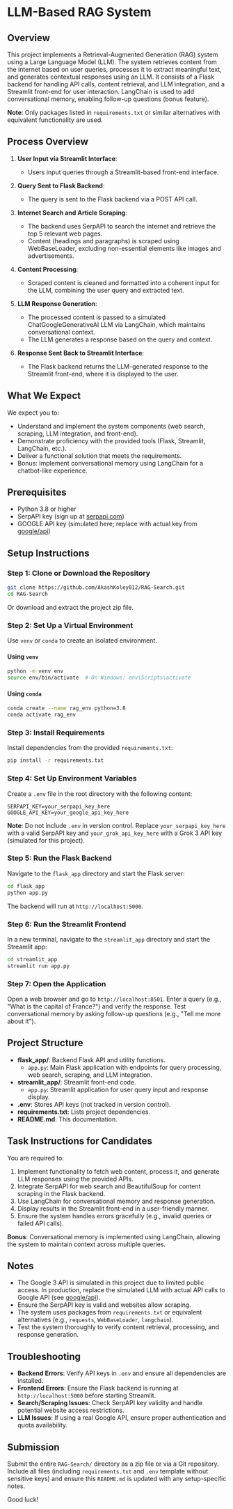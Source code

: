 # LLM-Based RAG System

## Overview

This project implements a Retrieval-Augmented Generation (RAG) system using a Large Language Model (LLM). The system retrieves content from the internet based on user queries, processes it to extract meaningful text, and generates contextual responses using an LLM. It consists of a Flask backend for handling API calls, content retrieval, and LLM integration, and a Streamlit front-end for user interaction. LangChain is used to add conversational memory, enabling follow-up questions (bonus feature).

**Note**: Only packages listed in `requirements.txt` or similar alternatives with equivalent functionality are used.

## Process Overview

1. **User Input via Streamlit Interface**:

    - Users input queries through a Streamlit-based front-end interface.

2. **Query Sent to Flask Backend**:

    - The query is sent to the Flask backend via a POST API call.

3. **Internet Search and Article Scraping**:

    - The backend uses SerpAPI to search the internet and retrieve the top 5 relevant web pages.
    - Content (headings and paragraphs) is scraped using WebBaseLoader, excluding non-essential elements like images and advertisements.

4. **Content Processing**:

    - Scraped content is cleaned and formatted into a coherent input for the LLM, combining the user query and extracted text.

5. **LLM Response Generation**:

    - The processed content is passed to a simulated ChatGoogleGenerativeAI LLM via LangChain, which maintains conversational context.
    - The LLM generates a response based on the query and context.

6. **Response Sent Back to Streamlit Interface**:
    - The Flask backend returns the LLM-generated response to the Streamlit front-end, where it is displayed to the user.

## What We Expect

We expect you to:

-   Understand and implement the system components (web search, scraping, LLM integration, and front-end).
-   Demonstrate proficiency with the provided tools (Flask, Streamlit, LangChain, etc.).
-   Deliver a functional solution that meets the requirements.
-   Bonus: Implement conversational memory using LangChain for a chatbot-like experience.

## Prerequisites

-   Python 3.8 or higher
-   SerpAPI key (sign up at [serpapi.com](https://serpapi.com))
-   GOOGLE API key (simulated here; replace with actual key from [google/api](https://ai.google.dev/gemini-api/docs/api-key))

## Setup Instructions

### Step 1: Clone or Download the Repository

```bash
git clone https://github.com/AkashKoley012/RAG-Search.git
cd RAG-Search
```

Or download and extract the project zip file.

### Step 2: Set Up a Virtual Environment

Use `venv` or `conda` to create an isolated environment.

#### Using `venv`

```bash
python -m venv env
source env/bin/activate  # On Windows: env\Scripts\activate
```

#### Using `conda`

```bash
conda create --name rag_env python=3.8
conda activate rag_env
```

### Step 3: Install Requirements

Install dependencies from the provided `requirements.txt`:

```bash
pip install -r requirements.txt
```

### Step 4: Set Up Environment Variables

Create a `.env` file in the root directory with the following content:

```
SERPAPI_KEY=your_serpapi_key_here
GOOGLE_API_KEY=your_google_api_key_here
```

**Note**: Do not include `.env` in version control. Replace `your_serpapi_key_here` with a valid SerpAPI key and `your_grok_api_key_here` with a Grok 3 API key (simulated for this project).

### Step 5: Run the Flask Backend

Navigate to the `flask_app` directory and start the Flask server:

```bash
cd flask_app
python app.py
```

The backend will run at `http://localhost:5000`.

### Step 6: Run the Streamlit Frontend

In a new terminal, navigate to the `streamlit_app` directory and start the Streamlit app:

```bash
cd streamlit_app
streamlit run app.py
```

### Step 7: Open the Application

Open a web browser and go to `http://localhost:8501`. Enter a query (e.g., "What is the capital of France?") and verify the response. Test conversational memory by asking follow-up questions (e.g., "Tell me more about it").

## Project Structure

-   **flask_app/**: Backend Flask API and utility functions.
    -   `app.py`: Main Flask application with endpoints for query processing, web search, scraping, and LLM integration.
-   **streamlit_app/**: Streamlit front-end code.
    -   `app.py`: Streamlit application for user query input and response display.
-   **.env**: Stores API keys (not tracked in version control).
-   **requirements.txt**: Lists project dependencies.
-   **README.md**: This documentation.

## Task Instructions for Candidates

You are required to:

1. Implement functionality to fetch web content, process it, and generate LLM responses using the provided APIs.
2. Integrate SerpAPI for web search and BeautifulSoup for content scraping in the Flask backend.
3. Use LangChain for conversational memory and response generation.
4. Display results in the Streamlit front-end in a user-friendly manner.
5. Ensure the system handles errors gracefully (e.g., invalid queries or failed API calls).

**Bonus**: Conversational memory is implemented using LangChain, allowing the system to maintain context across multiple queries.

## Notes

-   The Google 3 API is simulated in this project due to limited public access. In production, replace the simulated LLM with actual API calls to Google API (see [google/api](https://ai.google.dev/gemini-api/docs/api-key)).
-   Ensure the SerpAPI key is valid and websites allow scraping.
-   The system uses packages from `requirements.txt` or equivalent alternatives (e.g., `requests`, `WebBaseLoader`, `langchain`).
-   Test the system thoroughly to verify content retrieval, processing, and response generation.

## Troubleshooting

-   **Backend Errors**: Verify API keys in `.env` and ensure all dependencies are installed.
-   **Frontend Errors**: Ensure the Flask backend is running at `http://localhost:5000` before starting Streamlit.
-   **Search/Scraping Issues**: Check SerpAPI key validity and handle potential website access restrictions.
-   **LLM Issues**: If using a real Google API, ensure proper authentication and quota availability.

## Submission

Submit the entire `RAG-Search/` directory as a zip file or via a Git repository. Include all files (including `requirements.txt` and `.env` template without sensitive keys) and ensure this `README.md` is updated with any setup-specific notes.

Good luck!
